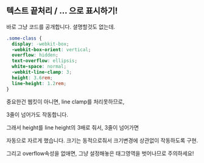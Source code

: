 ## 텍스트 끝처리 / ... 으로 표시하기!

바로 그냥 코드를 공개합니다. 셜명할것도 없는데.

```css
.some-class {
  display: -webkit-box;
  -webkit-box-orient: vertical;
  overflow: hidden;
  text-overflow: ellipsis;
  white-space: normal;
  -webkit-line-clamp: 3;
  height: 3.6rem;
  line-height: 1.2rem;
}
```

중요한건 웹킷이 아니면, line clamp를 처리못하므로,

3줄이 넘어가도 작동합니다.

그래서 height를 line height의 3배로 줘서, 3줄이 넘어가면

자동으로 자르게 했습니다. 크기는 동적으로줘서 크기변경에 상관없이 작동하도록 구현.

그리고 overflow속성을 없애면, 그냥 설정해놓은 태그영역을 벗어나므로 주의하세요!